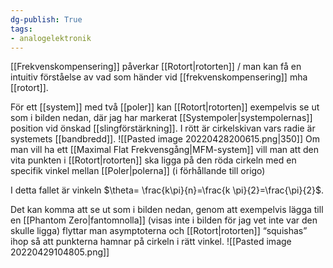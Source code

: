 ```yaml
---
dg-publish: True
tags: 
- analogelektronik
---
```

[[Frekvenskompensering]] påverkar [[Rotort|rotorten]] / man kan få en intuitiv förståelse av vad som händer vid [[frekvenskompensering]] mha [[rotort]].

För ett [[system]] med två [[poler]] kan [[Rotort|rotorten]] exempelvis se ut som i bilden nedan, där jag har markerat [[Systempoler|systempolernas]] position vid önskad [[slingförstärkning]]. I rött är cirkelskivan vars radie är systemets [[bandbredd]].
![[Pasted image 20220428200615.png|350]]
Om man vill ha ett [[Maximal Flat Frekvensgång|MFM-system]] vill man att den vita punkten i [[Rotort|rotorten]] ska ligga på den röda cirkeln med en specifik vinkel mellan [[Poler|polerna]] (i förhållande till origo)

I detta fallet är vinkeln $\theta= \frac{k\pi}{n}=\frac{k \pi}{2}=\frac{\pi}{2}$.

Det kan komma att se ut som i bilden nedan, genom att exempelvis lägga till en [[Phantom Zero|fantomnolla]] (visas inte i bilden för jag vet inte var den skulle ligga) flyttar man asymptoterna och [[Rotort|rotorten]] “squishas” ihop så att punkterna hamnar på cirkeln i rätt vinkel.
![[Pasted image 20220429104805.png]]